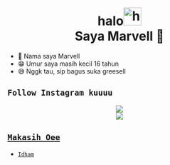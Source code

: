 <h1 align="center">halo<img src="https://user-images.githubusercontent.com/1303154/88677602-1635ba80-d120-11ea-84d8-d263ba5fc3c0.gif" width="40px" alt="hi"><br>Saya Marvell 🗿 </h1>
</p>

- 🗿 Nama saya Marvell
- 😁 Umur saya masih kecil 16 tahun 
- 😅 Nggk tau, sip bagus suka greesell

## ```Follow Instagram kuuuu```
<p align="center">
  <a href="https://instagram.com/marpell_xyz"><img src="https://img.shields.io/badge/Instagram-E4405F?style=for-the-badge&logo=instagram&logoColor=white"/> <br>
  <a href="https://komarev.com/ghpvc/?username=MarvellAlvin&color=blue&style=flat-square&label=Profile+Dilihat"><img src="https://komarev.com/ghpvc/?username=MarvellAlvin&color=blue&style=flat-square&label=Profile+Dilihat" />

</p>

</Details>

## ```Makasih Oee```

- [`Idham`]()
